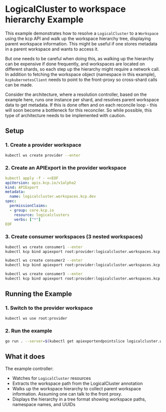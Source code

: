 # LogicalCluster to workspace hierarchy Example

This example demonstrates how to resolve a `LogicalCluster` to a `Workspace` using the kcp API and
walk up the workspace hierarchy tree, displaying parent workspace information. This might be useful
if one stores metadata in a parent workspace and wants to access it.

But one needs to be careful when doing this, as walking up the hierarchy can be expensive if done
frequently, and workspaces are located on different shards, so each step up the hierarchy might
require a network call. In addition to fetching the workspace object (namespace in this example), `kcpkubernetesClient`
needs to point to the front-proxy so cross-shard calls can be made.

Consider the architecture, where a resolution controller, based on the example here, runs one instance per shard,
and resolves parent workspace data to get metadata. If this is done often and on each reconcile loop - this
will soon become a bottleneck for this reconciler. So while possible, this type of architecture needs to be implemented with caution.

## Setup

### 1. Create a provider workspace

```bash
kubectl ws create provider --enter
```

### 2. Create an APIExport in the provider workspace

```yaml
kubectl apply -f - <<EOF
apiVersion: apis.kcp.io/v1alpha2
kind: APIExport
metadata:
  name: logicalcluster.workspaces.kcp.dev
spec:
  permissionClaims:
  - group: core.kcp.io
    resource: logicalclusters
    verbs: ["*"]
EOF
```

### 3. Create consumer workspaces (3 nested workspaces)

```bash
kubectl ws create consumer1 --enter
kubectl kcp bind apiexport root:provider:logicalcluster.workspaces.kcp.dev --name logicalcluster --accept-permission-claim logicalclusters.core.kcp.io

kubectl ws create consumer2 --enter
kubectl kcp bind apiexport root:provider:logicalcluster.workspaces.kcp.dev --name logicalcluster --accept-permission-claim logicalclusters.core.kcp.io

kubectl ws create consumer3 --enter
kubectl kcp bind apiexport root:provider:logicalcluster.workspaces.kcp.dev --name logicalcluster --accept-permission-claim logicalclusters.core.kcp.io
```

## Running the Example

### 1. Switch to the provider workspace

```bash
kubectl ws use root:provider
```

### 2. Run the example

```bash
go run . --server=$(kubectl get apiexportendpointslice logicalcluster.workspaces.kcp.dev -o jsonpath="{.status.endpoints[0].url}")
```

## What it does

The example controller:
- Watches for `LogicalCluster` resources
- Extracts the workspace path from the LogicalCluster annotation
- Walks up the workspace hierarchy to collect parent workspace information. Assuming one can talk to the front proxy.
- Displays the hierarchy in a tree format showing workspace paths, namespace names, and UUIDs
